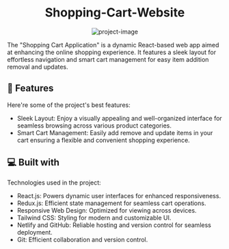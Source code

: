 <h1 align="center" id="title">Shopping-Cart-Website</h1>

<p align="center"><img src="https://socialify.git.ci/YashwantSaste/shopping-cart-website/image?language=1&amp;name=1&amp;owner=1&amp;pattern=Solid&amp;stargazers=1&amp;theme=Auto" alt="project-image"></p>

<p id="description">The "Shopping Cart Application" is a dynamic React-based web app aimed at enhancing the online shopping experience. It features a sleek layout for effortless navigation and smart cart management for easy item addition removal and updates.</p>

  
  
<h2>🧐 Features</h2>

Here're some of the project's best features:

*   Sleek Layout: Enjoy a visually appealing and well-organized interface for seamless browsing across various product categories.
*   Smart Cart Management: Easily add remove and update items in your cart ensuring a flexible and convenient shopping experience.

  
  
<h2>💻 Built with</h2>

Technologies used in the project:

*   React.js: Powers dynamic user interfaces for enhanced responsiveness.
*   Redux.js: Efficient state management for seamless cart operations.
*   Responsive Web Design: Optimized for viewing across devices.
*   Tailwind CSS: Styling for modern and customizable UI.
*   Netlify and GitHub: Reliable hosting and version control for seamless deployment.
*   Git: Efficient collaboration and version control.
